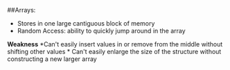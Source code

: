 ##Arrays: 
  * Stores in one large cantiguous block of memory 
  * Random Access: ability to quickly jump around in the array 
  
**Weakness** 
     *Can't easily insert values in or remove from the middle without shifting other values
     * Can't easily enlarge the size of the structure without constructing a new larger array
